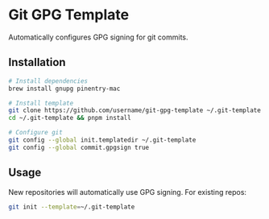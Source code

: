 # Git GPG Template

Automatically configures GPG signing for git commits.

## Installation

```bash
# Install dependencies
brew install gnupg pinentry-mac

# Install template
git clone https://github.com/username/git-gpg-template ~/.git-template
cd ~/.git-template && pnpm install

# Configure git
git config --global init.templatedir ~/.git-template
git config --global commit.gpgsign true
```

## Usage

New repositories will automatically use GPG signing.
For existing repos:

```bash
git init --template=~/.git-template
```
